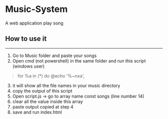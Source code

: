 # Music-System

A web application play song

## How to use it

---

1. Go to Music folder and paste your songs
2. Open cmd (not powershell) in the same folder and run this script (windows user)

> for %a in (\*) do @echo '%~nxa',

3. it will show all the file names in your music directory
4. copy the output of this script
5. Open script.js -> go to array name const songs (line number 14)
6. clear all the value inside this array
7. paste output copied at step 4
8. save and run index.html
